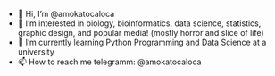 - 👋 Hi, I’m @amokatocaloca
- 👀 I’m interested in biology, bioinformatics, data science, statistics, graphic design, and popular media! (mostly horror and slice of life)
- 🌱 I’m currently learning Python Programming and Data Science at a university 
-  📫 How to reach me telegramm: @amokatocaloca

<!---
amokatocaloca/amokatocaloca is a ✨ special ✨ repository because its `README.md` (this file) appears on your GitHub profile.
You can click the Preview link to take a look at your changes.
--->
